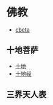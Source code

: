 # 佛教

- [cbeta](https://cbeta.org/)

## 十地菩萨

* [十地](https://zh.wikipedia.org/zh-hans/十地)
* [十地经](https://zh.wikipedia.org/zh-hans/十地經)

## 三界天人表

